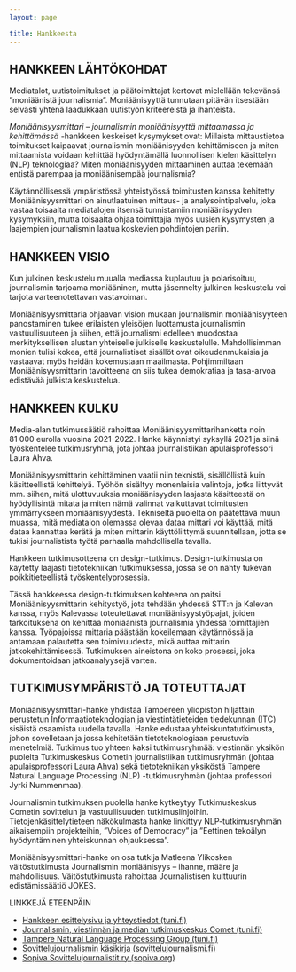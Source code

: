 ```yaml
---
layout: page

title: Hankkeesta
---
```



## HANKKEEN LÄHTÖKOHDAT
Mediatalot, uutistoimitukset ja päätoimittajat kertovat mielellään tekevänsä ”moniäänistä journalismia”. Moniäänisyyttä tunnutaan pitävän itsestään selvästi yhtenä laadukkaan uutistyön kriteereistä ja ihanteista. 

*Moniäänisyysmittari – journalismin moniäänisyyttä mittaamassa ja kehittämässä* -hankkeen keskeiset kysymykset ovat: Millaista mittaustietoa toimitukset kaipaavat journalismin moniäänisyyden kehittämiseen ja miten mittaamista voidaan kehittää hyödyntämällä luonnollisen kielen käsittelyn (NLP) teknologiaa? Miten moniäänisyyden mittaaminen auttaa tekemään entistä parempaa ja moniäänisempää journalismia?

Käytännöllisessä ympäristössä yhteistyössä toimitusten kanssa kehitetty Moniäänisyysmittari on ainutlaatuinen mittaus- ja analysointipalvelu, joka vastaa toisaalta mediatalojen itsensä tunnistamiin moniäänisyyden kysymyksiin, mutta toisaalta ohjaa toimittajia myös uusien kysymysten ja laajempien journalismin laatua koskevien pohdintojen pariin.

## HANKKEEN VISIO
Kun julkinen keskustelu muualla mediassa kuplautuu ja polarisoituu, journalismin tarjoama moniääninen, mutta jäsennelty julkinen keskustelu voi tarjota varteenotettavan vastavoiman.

Moniäänisyysmittaria ohjaavan vision mukaan journalismin moniäänisyyteen panostaminen tukee erilaisten yleisöjen luottamusta journalismin vastuullisuuteen ja siihen, että journalismi edelleen muodostaa merkityksellisen alustan yhteiselle julkiselle keskustelulle. Mahdollisimman monien tulisi kokea, että journalistiset sisällöt ovat oikeudenmukaisia ja vastaavat myös heidän kokemustaan maailmasta. Pohjimmiltaan Moniäänisyysmittarin tavoitteena on siis tukea demokratiaa ja tasa-arvoa edistävää julkista keskustelua.

## HANKKEEN KULKU
Media-alan tutkimussäätiö rahoittaa Moniäänisyysmittarihanketta noin 81 000 eurolla vuosina 2021-2022. Hanke käynnistyi syksyllä 2021 ja siinä työskentelee tutkimusryhmä, jota johtaa journalistiikan apulaisprofessori Laura Ahva.

Moniäänisyysmittarin kehittäminen vaatii niin teknistä, sisällöllistä kuin käsitteellistä kehittelyä. Työhön sisältyy monenlaisia valintoja, jotka liittyvät mm. siihen, mitä ulottuvuuksia moniäänisyyden laajasta käsitteestä on hyödyllisintä mitata ja miten nämä valinnat vaikuttavat toimitusten ymmärrykseen moniäänisyydestä. Tekniseltä puolelta on päätettävä muun muassa, mitä mediatalon olemassa olevaa dataa mittari voi käyttää, mitä dataa kannattaa kerätä ja miten mittarin käyttöliittymä suunnitellaan, jotta se tukisi journalistista työtä parhaalla mahdollisella tavalla. 

Hankkeen tutkimusotteena on design-tutkimus. Design-tutkimusta on käytetty laajasti tietotekniikan tutkimuksessa, jossa se on nähty tukevan poikkitieteellistä työskentelyprosessia.

Tässä hankkeessa design-tutkimuksen kohteena on paitsi Moniäänisyysmittarin kehitystyö, jota tehdään yhdessä STT:n ja Kalevan kanssa, myös Kalevassa toteutettavat moniäänisyystyöpajat, joiden tarkoituksena on kehittää moniäänistä journalismia yhdessä toimittajien kanssa. Työpajoissa mittaria päästään kokeilemaan käytännössä ja antamaan palautetta sen toimivuudesta, mikä auttaa mittarin jatkokehittämisessä. Tutkimuksen aineistona on koko prosessi, joka dokumentoidaan jatkoanalyysejä varten.

## TUTKIMUSYMPÄRISTÖ JA TOTEUTTAJAT
Moniäänisyysmittari-hanke yhdistää Tampereen yliopiston hiljattain perustetun Informaatioteknologian ja viestintätieteiden tiedekunnan (ITC) sisäistä osaamista uudella tavalla. Hanke edustaa yhteiskuntatutkimusta, johon sovelletaan ja jossa kehitetään tietoteknologiaan perustuvia menetelmiä. Tutkimus tuo yhteen kaksi tutkimusryhmää: viestinnän yksikön puolelta Tutkimuskeskus Cometin journalistiikan tutkimusryhmän (johtaa apulaisprofessori Laura Ahva) sekä tietotekniikan yksiköstä Tampere Natural Language Processing (NLP) -tutkimusryhmän (johtaa professori Jyrki Nummenmaa).

Journalismin tutkimuksen puolella hanke kytkeytyy Tutkimuskeskus Cometin sovittelun ja vastuullisuuden tutkimuslinjoihin. Tietojenkäsittelytieteen näkökulmasta hanke linkittyy NLP-tutkimusryhmän aikaisempiin projekteihin, ”Voices of Democracy” ja ”Eettinen tekoälyn hyödyntäminen yhteiskunnan ohjauksessa”.

Moniäänisyysmittari-hanke on osa tutkija Matleena Ylikosken väitöstutkimusta Journalismin moniäänisyys – ihanne, määre ja mahdollisuus. Väitöstutkimusta rahoittaa Journalistisen kulttuurin edistämissäätiö JOKES.

LINKKEJÄ ETEENPÄIN
- [Hankkeen esittelysivu ja yhteystiedot (tuni.fi)](https://www.tuni.fi/fi/tutkimus/moniaanisyysmittari-journalismin-moniaanisyytta-mittaamassa-ja-kehittamassa#expander-trigger--field-project-cooperators)
- [Journalismin, viestinnän ja median tutkimuskeskus Comet (tuni.fi)](https://research.tuni.fi/comet/)
- [Tampere Natural Language Processing Group (tuni.fi)](https://www.tuni.fi/en/research/tampere-natural-language-processing-nlp-group)
- [Sovittelujournalismin käsikirja (sovittelujournalismi.fi)](https://sovittelujournalismi.fi/kasikirja/kolme-periaatetta/)
- [Sopiva Sovittelujournalistit ry (sopiva.org)](https://www.sopiva.org/)
